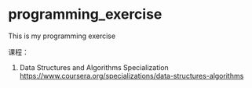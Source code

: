 # programming_exercise
This is my programming exercise

课程：
1. Data Structures and Algorithms Specialization https://www.coursera.org/specializations/data-structures-algorithms
